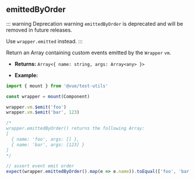 ## emittedByOrder

::: warning Deprecation warning
`emittedByOrder` is deprecated and will be removed in future releases.

Use `wrapper.emitted` instead.
:::

Return an Array containing custom events emitted by the `Wrapper` `vm`.

- **Returns:** `Array<{ name: string, args: Array<any> }>`

- **Example:**

```js
import { mount } from '@vue/test-utils'

const wrapper = mount(Component)

wrapper.vm.$emit('foo')
wrapper.vm.$emit('bar', 123)

/*
wrapper.emittedByOrder() returns the following Array:
[
  { name: 'foo', args: [] },
  { name: 'bar', args: [123] }
]
*/

// assert event emit order
expect(wrapper.emittedByOrder().map(e => e.name)).toEqual(['foo', 'bar'])
```

